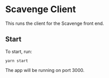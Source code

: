 # Scavenge Client
This runs the client for the Scavenge front end.

## Start
To start, run:
```
yarn start
```

The app will be running on port 3000.
